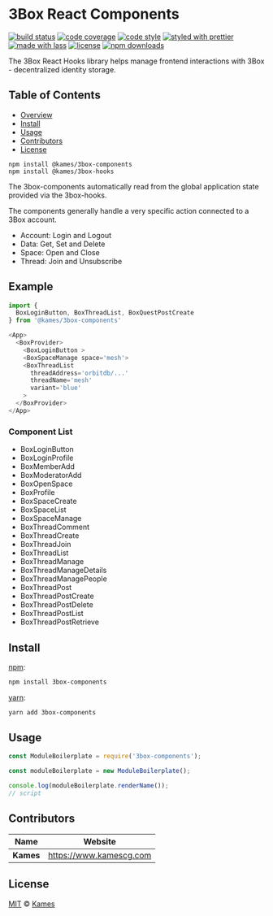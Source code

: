 # 3Box React Components

[![build status](https://img.shields.io/travis/com/KamesCG/3box-components.svg)](https://travis-ci.com/KamesCG/3box-components)
[![code coverage](https://img.shields.io/codecov/c/github/KamesCG/3box-components.svg)](https://codecov.io/gh/KamesCG/3box-components)
[![code style](https://img.shields.io/badge/code_style-XO-5ed9c7.svg)](https://github.com/sindresorhus/xo)
[![styled with prettier](https://img.shields.io/badge/styled_with-prettier-ff69b4.svg)](https://github.com/prettier/prettier)
[![made with lass](https://img.shields.io/badge/made_with-lass-95CC28.svg)](https://lass.js.org)
[![license](https://img.shields.io/github/license/KamesCG/3box-components.svg)](LICENSE)
[![npm downloads](https://img.shields.io/npm/dt/3box-components.svg)](https://npm.im/3box-components)

The 3Box React Hooks library helps manage frontend interactions with 3Box - decentralized identity storage.



## Table of Contents

* [Overview](#overview)
* [Install](#install)
* [Usage](#usage)
* [Contributors](#contributors)
* [License](#license)

```
npm install @kames/3box-components
npm install @kames/3box-hooks
```

The 3box-components automatically read from the global application state provided via the 3box-hooks.

The components generally handle a very specific action connected to a 3Box account.

* Account: Login and Logout
* Data: Get, Set and Delete
* Space: Open and Close
* Thread: Join and Unsubscribe

## Example
```js
import {
  BoxLoginButton, BoxThreadList, BoxQuestPostCreate
} from '@kames/3box-components'

<App>
  <BoxProvider>
    <BoxLoginButton >
    <BoxSpaceManage space='mesh'>
    <BoxThreadList 
      threadAddress='orbitdb/...'
      threadName='mesh'
      variant='blue'
    >
  </BoxProvider>
</App>
```

### Component List

* BoxLoginButton
* BoxLoginProfile
* BoxMemberAdd
* BoxModeratorAdd
* BoxOpenSpace
* BoxProfile
* BoxSpaceCreate
* BoxSpaceList
* BoxSpaceManage
* BoxThreadComment
* BoxThreadCreate
* BoxThreadJoin
* BoxThreadList
* BoxThreadManage
* BoxThreadManageDetails
* BoxThreadManagePeople
* BoxThreadPost
* BoxThreadPostCreate
* BoxThreadPostDelete
* BoxThreadPostList
* BoxThreadPostRetrieve

## Install

[npm][]:

```sh
npm install 3box-components
```

[yarn][]:

```sh
yarn add 3box-components
```


## Usage

```js
const ModuleBoilerplate = require('3box-components');

const moduleBoilerplate = new ModuleBoilerplate();

console.log(moduleBoilerplate.renderName());
// script
```


## Contributors

| Name      | Website                   |
| --------- | ------------------------- |
| **Kames** | <https://www.kamescg.com> |


## License

[MIT](LICENSE) © [Kames](https://www.kamescg.com)


## 

[npm]: https://www.npmjs.com/

[yarn]: https://yarnpkg.com/
